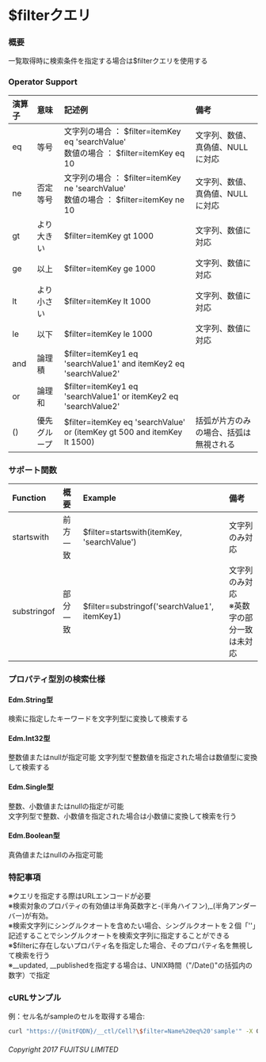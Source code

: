 # $filterクエリ
### 概要
一覧取得時に検索条件を指定する場合は$filterクエリを使用する
### Operator Support
|演算子|意味|記述例|備考|
|:--|:--|:--|:--|
|eq|等号|文字列の場合 ： $filter=itemKey eq 'searchValue'<br>数値の場合 ： $filter=itemKey eq 10|文字列、数値、真偽値、NULLに対応|
|ne|否定等号|文字列の場合 ： $filter=itemKey ne 'searchValue'<br>数値の場合 ： $filter=itemKey ne 10|文字列、数値、真偽値、NULLに対応|
|gt|より大きい|$filter=itemKey gt 1000|文字列、数値に対応|
|ge|以上|$filter=itemKey ge 1000|文字列、数値に対応|
|lt|より小さい|$filter=itemKey lt 1000|文字列、数値に対応|
|le|以下|$filter=itemKey le 1000|文字列、数値に対応|
|and|論理積|$filter=itemKey1 eq 'searchValue1' and itemKey2 eq 'searchValue2'||
|or|論理和|$filter=itemKey1 eq 'searchValue1' or itemKey2 eq 'searchValue2'||
|()|優先グループ|$filter=itemKey eq 'searchValue' or (itemKey gt 500 and itemKey lt 1500)|括弧が片方のみの場合、括弧は無視される|
### サポート関数
|Function|概要|Example|備考|
|:--|:--|:--|:--|
|startswith|前方一致|$filter=startswith(itemKey, 'searchValue')|文字列のみ対応|
|substringof|部分一致|$filter=substringof('searchValue1', itemKey1)|文字列のみ対応<br>※英数字の部分一致は未対応|
### プロパティ型別の検索仕様
#### Edm.String型
検索に指定したキーワードを文字列型に変換して検索する
#### Edm.Int32型
整数値またはnullが指定可能
文字列型で整数値を指定された場合は数値型に変換して検索する
#### Edm.Single型
整数、小数値またはnullの指定が可能  
文字列型で整数、小数値を指定された場合は小数値に変換して検索を行う
#### Edm.Boolean型
真偽値またはnullのみ指定可能
### 特記事項
※クエリを指定する際はURLエンコードが必要  
※検索対象のプロパティの有効値は半角英数字と-(半角ハイフン),\_(半角アンダーバー)が有効。  
※検索文字列にシングルクオートを含めたい場合、シングルクオートを２個「''」記述することでシングルクオートを検索文字列に指定することができる  
※$filterに存在しないプロパティ名を指定した場合、そのプロパティ名を無視して検索を行う  
※\__updated, \__publishedを指定する場合は、UNIX時間（"/Date()"の括弧内の数字）で指定
### cURLサンプル
例：セル名がsampleのセルを取得する場合:
```sh
curl "https://{UnitFQDN}/__ctl/Cell?\$filter=Name%20eq%20'sample'" -X GET -i -H 'Authorization: Bearer {AccessToken}' -H 'Accept: application/json'
```

###### Copyright 2017 FUJITSU LIMITED
